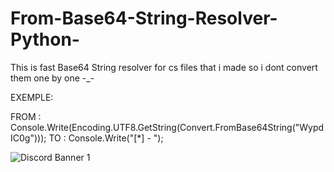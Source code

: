 # From-Base64-String-Resolver-Python-
This is fast Base64 String resolver for cs files that i made so i dont convert them one by one -_-

EXEMPLE:

FROM : Console.Write(Encoding.UTF8.GetString(Convert.FromBase64String("WypdIC0g")));
TO : Console.Write("[*] - "); 

<img src="https://discordapp.com/api/guilds/847892794710425631/widget.png?style=banner1" alt="Discord Banner 1" href = "discord.gg/kondu"/>
